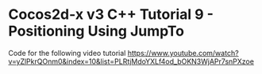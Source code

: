 Cocos2d-x v3 C++ Tutorial 9 - Positioning Using JumpTo
======================================================

Code for the following video tutorial https://www.youtube.com/watch?v=yZlPkrQOnm0&index=10&list=PLRtjMdoYXLf4od_bOKN3WjAPr7snPXzoe
